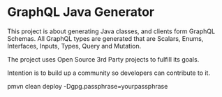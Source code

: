 # GraphQL Java Generator

This project is about generating Java classes, and clients form GraphQL Schemas. 
All GraphQL types are generated that are Scalars, Enums, Interfaces, Inputs, Types, 
Query and Mutation. 

The project uses Open Source 3rd Party projects to fulfill its goals. 

Intention is to build up a community so developers can contribute to it.

pmvn clean deploy -Dgpg.passphrase=yourpassphrase

